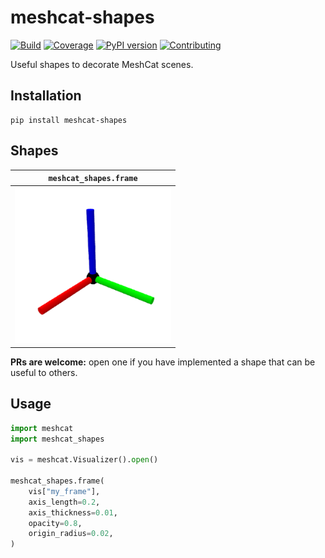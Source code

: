 # meshcat-shapes

[![Build](https://img.shields.io/github/workflow/status/stephane-caron/meshcat-shapes/CI)](https://github.com/stephane-caron/meshcat-shapes/actions)
[![Coverage](https://coveralls.io/repos/github/stephane-caron/meshcat-shapes/badge.svg?branch=main)](https://coveralls.io/github/stephane-caron/meshcat-shapes?branch=main)
[![PyPI version](https://img.shields.io/pypi/v/meshcat-shapes)](https://pypi.org/project/meshcat-shapes/)
[![Contributing](https://img.shields.io/badge/PRs-welcome-green.svg)](https://github.com/stephane-caron/meshcat-shapes/tree/main/CONTRIBUTING.md)

Useful shapes to decorate MeshCat scenes.

## Installation

```console
pip install meshcat-shapes
```

## Shapes

| ``meshcat_shapes.frame`` |
|--------------------------|
| <img src="https://github.com/stephane-caron/meshcat-shapes/raw/main/gallery/frame.png" width="250"> |

**PRs are welcome:** open one if you have implemented a shape that can be useful to others.

## Usage

```python
import meshcat
import meshcat_shapes

vis = meshcat.Visualizer().open()

meshcat_shapes.frame(
    vis["my_frame"],
    axis_length=0.2,
    axis_thickness=0.01,
    opacity=0.8,
    origin_radius=0.02,
)
```
